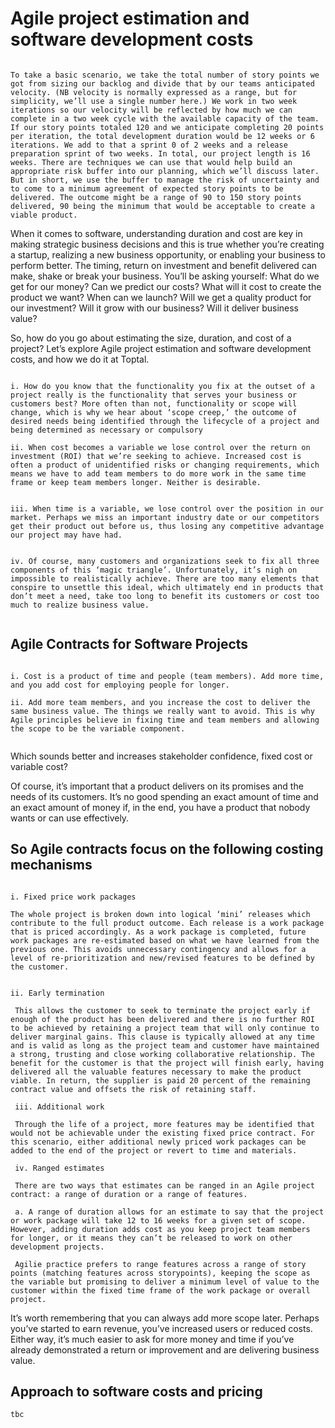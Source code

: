 
# Agile project estimation and software development costs



```

To take a basic scenario, we take the total number of story points we got from sizing our backlog and divide that by our teams anticipated velocity. (NB velocity is normally expressed as a range, but for simplicity, we’ll use a single number here.) We work in two week iterations so our velocity will be reflected by how much we can complete in a two week cycle with the available capacity of the team. If our story points totaled 120 and we anticipate completing 20 points per iteration, the total development duration would be 12 weeks or 6 iterations. We add to that a sprint 0 of 2 weeks and a release preparation sprint of two weeks. In total, our project length is 16 weeks. There are techniques we can use that would help build an appropriate risk buffer into our planning, which we’ll discuss later. But in short, we use the buffer to manage the risk of uncertainty and to come to a minimum agreement of expected story points to be delivered. The outcome might be a range of 90 to 150 story points delivered, 90 being the minimum that would be acceptable to create a viable product.

```


When it comes to software, understanding duration and cost are key in making strategic business decisions and this is true whether you’re creating a startup, realizing a new business opportunity, or enabling your business to perform better. The timing, return on investment and benefit delivered can make, shake or break your business. You’ll be asking yourself: What do we get for our money? Can we predict our costs? What will it cost to create the product we want? When can we launch? Will we get a quality product for our investment? Will it grow with our business? Will it deliver business value?

So, how do you go about estimating the size, duration, and cost of a project? Let’s explore Agile project estimation and software development costs, and how we do it at Toptal.

``` 

i. How do you know that the functionality you fix at the outset of a project really is the functionality that serves your business or customers best? More often than not, functionality or scope will change, which is why we hear about ‘scope creep,’ the outcome of desired needs being identified through the lifecycle of a project and being determined as necessary or compulsory

ii. When cost becomes a variable we lose control over the return on investment (ROI) that we’re seeking to achieve. Increased cost is often a product of unidentified risks or changing requirements, which means we have to add team members to do more work in the same time frame or keep team members longer. Neither is desirable.


iii. When time is a variable, we lose control over the position in our market. Perhaps we miss an important industry date or our competitors get their product out before us, thus losing any competitive advantage our project may have had.


iv. Of course, many customers and organizations seek to fix all three components of this ‘magic triangle’. Unfortunately, it’s nigh on impossible to realistically achieve. There are too many elements that conspire to unsettle this ideal, which ultimately end in products that don’t meet a need, take too long to benefit its customers or cost too much to realize business value.


```

## Agile Contracts for Software Projects

```

i. Cost is a product of time and people (team members). Add more time, and you add cost for employing people for longer. 

ii. Add more team members, and you increase the cost to deliver the same business value. The things we really want to avoid. This is why Agile principles believe in fixing time and team members and allowing the scope to be the variable component.


```

Which sounds better and increases stakeholder confidence, fixed cost or variable cost?

Of course, it’s important that a product delivers on its promises and the needs of its customers. It’s no good spending an exact amount of time and an exact amount of money if, in the end, you have a product that nobody wants or can use effectively.



## So Agile contracts focus on the following costing mechanisms

```

i. Fixed price work packages 

The whole project is broken down into logical ‘mini’ releases which contribute to the full product outcome. Each release is a work package that is priced accordingly. As a work package is completed, future work packages are re-estimated based on what we have learned from the previous one. This avoids unnecessary contingency and allows for a level of re-prioritization and new/revised features to be defined by the customer.


ii. Early termination

 This allows the customer to seek to terminate the project early if enough of the product has been delivered and there is no further ROI to be achieved by retaining a project team that will only continue to deliver marginal gains. This clause is typically allowed at any time and is valid as long as the project team and customer have maintained a strong, trusting and close working collaborative relationship. The benefit for the customer is that the project will finish early, having delivered all the valuable features necessary to make the product viable. In return, the supplier is paid 20 percent of the remaining contract value and offsets the risk of retaining staff.

 iii. Additional work 

 Through the life of a project, more features may be identified that would not be achievable under the existing fixed price contract. For this scenario, either additional newly priced work packages can be added to the end of the project or revert to time and materials.

 iv. Ranged estimates

 There are two ways that estimates can be ranged in an Agile project contract: a range of duration or a range of features. 

 a. A range of duration allows for an estimate to say that the project or work package will take 12 to 16 weeks for a given set of scope. However, adding duration adds cost as you keep project team members for longer, or it means they can’t be released to work on other development projects. 

 Agilie practice prefers to range features across a range of story points (matching features across storypoints), keeping the scope as the variable but promising to deliver a minimum level of value to the customer within the fixed time frame of the work package or overall project.

``` 

It’s worth remembering that you can always add more scope later. Perhaps you’ve started to earn revenue, you’ve increased users or reduced costs. Either way, it’s much easier to ask for more money and time if you’ve already demonstrated a return or improvement and are delivering business value.


## Approach to software costs and pricing

```
tbc

```

